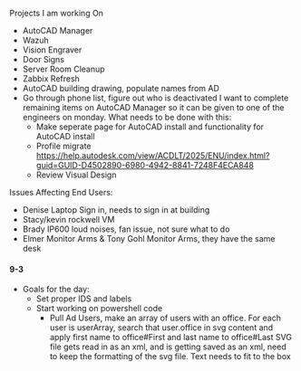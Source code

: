 Projects I am working On
- AutoCAD Manager
- Wazuh
- Vision Engraver
- Door Signs
- Server Room Cleanup
- Zabbix Refresh
- AutoCAD building drawing, populate names from AD
- Go through phone list, figure out who is deactivated
I want to complete remaining items on AutoCAD Manager so it can be given to one of the engineers on monday. What needs to be done with this:
	- Make seperate page for AutoCAD install and functionality for AutoCAD install
	- Profile migrate https://help.autodesk.com/view/ACDLT/2025/ENU/index.html?guid=GUID-D4502890-6980-4942-8841-7248F4ECA848
	- Review Visual Design 


Issues Affecting End Users:
- Denise Laptop Sign in, needs to sign in at building
- Stacy/kevin rockwell VM
- Brady IP600 loud noises, fan issue, not sure what to do
- Elmer Monitor Arms & Tony Gohl Monitor Arms, they have the same desk 


#### 9-3
- Goals for the day:
	- Set proper IDS and labels
	- Start working on powershell code
		- Pull Ad Users, make an array of users with an office. 
		For each user is userArray, search that user.office in svg content and apply first name to office#First and last name to office#Last
		SVG file gets read in as an xml, and is getting saved as an xml, need to keep the formatting of the svg file.
		Text needs to fit to the box